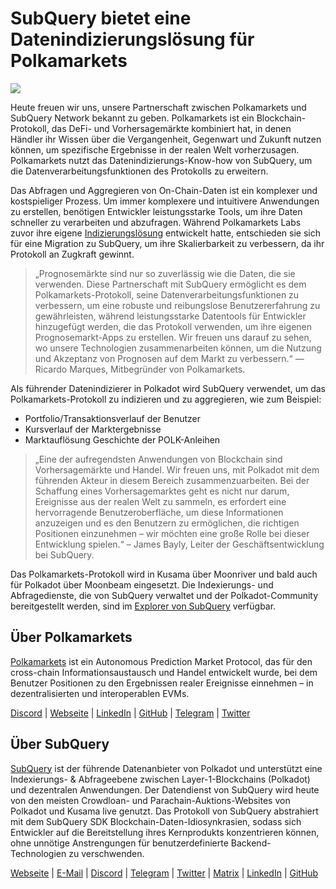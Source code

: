 # SubQuery bietet eine Datenindizierungslösung für Polkamarkets

![](https://miro.medium.com/max/1400/0*KRx5x-Oaz7mfHPuJ)

Heute freuen wir uns, unsere Partnerschaft zwischen Polkamarkets und SubQuery Network bekannt zu geben. Polkamarkets ist ein Blockchain-Protokoll, das DeFi- und Vorhersagemärkte kombiniert hat, in denen Händler ihr Wissen über die Vergangenheit, Gegenwart und Zukunft nutzen können, um spezifische Ergebnisse in der realen Welt vorherzusagen. Polkamarkets nutzt das Datenindizierungs-Know-how von SubQuery, um die Datenverarbeitungsfunktionen des Protokolls zu erweitern.

Das Abfragen und Aggregieren von On-Chain-Daten ist ein komplexer und kostspieliger Prozess. Um immer komplexere und intuitivere Anwendungen zu erstellen, benötigen Entwickler leistungsstarke Tools, um ihre Daten schneller zu verarbeiten und abzufragen. Während Polkamarkets Labs zuvor ihre eigene [Indizierungslösung](https://github.com/Polkamarkets/polkamarkets-api) entwickelt hatte, entschieden sie sich für eine Migration zu SubQuery, um ihre Skalierbarkeit zu verbessern, da ihr Protokoll an Zugkraft gewinnt.

> „Prognosemärkte sind nur so zuverlässig wie die Daten, die sie verwenden. Diese Partnerschaft mit SubQuery ermöglicht es dem Polkamarkets-Protokoll, seine Datenverarbeitungsfunktionen zu verbessern, um eine robuste und reibungslose Benutzererfahrung zu gewährleisten, während leistungsstarke Datentools für Entwickler hinzugefügt werden, die das Protokoll verwenden, um ihre eigenen Prognosemarkt-Apps zu erstellen. Wir freuen uns darauf zu sehen, wo unsere Technologien zusammenarbeiten können, um die Nutzung und Akzeptanz von Prognosen auf dem Markt zu verbessern.“ — Ricardo Marques, Mitbegründer von Polkamarkets.

Als führender Datenindizierer in Polkadot wird SubQuery verwendet, um das Polkamarkets-Protokoll zu indizieren und zu aggregieren, wie zum Beispiel:

- Portfolio/Transaktionsverlauf der Benutzer
- Kursverlauf der Marktergebnisse
- Marktauflösung Geschichte der POLK-Anleihen

> „Eine der aufregendsten Anwendungen von Blockchain sind Vorhersagemärkte und Handel. Wir freuen uns, mit Polkadot mit dem führenden Akteur in diesem Bereich zusammenzuarbeiten. Bei der Schaffung eines Vorhersagemarktes geht es nicht nur darum, Ereignisse aus der realen Welt zu sammeln, es erfordert eine hervorragende Benutzeroberfläche, um diese Informationen anzuzeigen und es den Benutzern zu ermöglichen, die richtigen Positionen einzunehmen – wir möchten eine große Rolle bei dieser Entwicklung spielen.“ – James Bayly, Leiter der Geschäftsentwicklung bei SubQuery.

Das Polkamarkets-Protokoll wird in Kusama über Moonriver und bald auch für Polkadot über Moonbeam eingesetzt. Die Indexierungs- und Abfragedienste, die von SubQuery verwaltet und der Polkadot-Community bereitgestellt werden, sind im [Explorer von SubQuery](https://explorer.subquery.network/) verfügbar.

## Über Polkamarkets

[Polkamarkets](https://www.polkamarkets.com/) ist ein Autonomous Prediction Market Protocol, das für den cross-chain Informationsaustausch und Handel entwickelt wurde, bei dem Benutzer Positionen zu den Ergebnissen realer Ereignisse einnehmen – in dezentralisierten und interoperablen EVMs.

[Discord](https://discord.gg/polkamarkets) | [Webseite](https://polkamarkets.com/) | [LinkedIn](https://www.linkedin.com/company/polkamarkets/) | [GitHub](https://github.com/Polkamarkets) | [Telegram](http://t.me/polkamarkets) | [Twitter](https://twitter.com/polkamarkets)

## Über SubQuery

[SubQuery](https://subquery.network/) ist der führende Datenanbieter von Polkadot und unterstützt eine Indexierungs- & Abfrageebene zwischen Layer-1-Blockchains (Polkadot) und dezentralen Anwendungen. Der Datendienst von SubQuery wird heute von den meisten Crowdloan- und Parachain-Auktions-Websites von Polkadot und Kusama live genutzt. Das Protokoll von SubQuery abstrahiert mit dem SubQuery SDK Blockchain-Daten-Idiosynkrasien, sodass sich Entwickler auf die Bereitstellung ihres Kernprodukts konzentrieren können, ohne unnötige Anstrengungen für benutzerdefinierte Backend-Technologien zu verschwenden.

[Webseite](https://subquery.network/) | [E-Mail](hello@subquery.network) | [Discord](https://discord.com/invite/78zg8aBSMG) | [Telegram](https://t.me/subquerynetwork) | [Twitter](https://twitter.com/subquerynetwork) | [Matrix](https://matrix.to/#/#subquery:matrix.org) | [LinkedIn](https://www.linkedin.com/company/subquery) | [GitHub](https://github.com/subquery)
